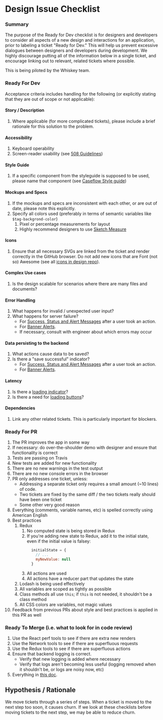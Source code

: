 # Design Issue Checklist 

### Summary
The purpose of the Ready for Dev checklist is for designers and developers to consider all aspects of a new design and interactions for an application, prior to labeling a ticket "Ready for Dev." This will help us prevent excessive dialogues between designers and developers during development. We highly discourage putting all of the information below in a single ticket, and encourage linking out to relevant, related tickets where possible.

This is being piloted by the Whiskey team.

### Ready For Dev
Acceptance criteria includes handling for the following (or explicitly stating that they are out of scope or not applicable):

#### Story / Description
1. Where applicable (for more complicated tickets), please include a brief rationale for this solution to the problem.

#### Accessibility
1. Keyboard operability
1. Screen-reader usability (see [508 Guidelines](https://github.com/department-of-veterans-affairs/appeals-design-research/blob/7d850e611d94c448b7e143273bc74a414d3fb3ca/Projects/Styleguide/Design%20files/Section%20508/508.Section.Guidelines.pdf))

#### Style Guide
1. If a specific component from the styleguide is supposed to be used, please name that component (see [Caseflow Style guide](https://dsva-appeals-certification-dev-1895622301.us-gov-west-1.elb.amazonaws.com/styleguide))

#### Mockups and Specs
1. If the mockups and specs are inconsistent with each other, or are out of date, please note this explicitly.
1. Specify all colors used (preferably in terms of semantic variables like `$tag-backgrond-color`)
    1. Pixel or percentage measurements for layout
    1. Highly recommend designers to use [Sketch Measure](http://utom.design/measure/)

#### Icons
 1. Ensure that all necessary SVGs are linked from the ticket and render correctly in the GitHub browser. Do not add new icons that are Font (not so) Awesome (see all [icons in design repo](https://github.com/department-of-veterans-affairs/appeals-design-research/tree/7d850e611d94c448b7e143273bc74a414d3fb3ca/Projects/Styleguide/Design%20files/Icons)).
 
#### Complex Use cases
1. Is the design scalable for scenarios where there are many files and documents?
 
#### Error Handling
1. What happens for invalid / unexpected user input?
1. What happens for server failure?
    - For [Success, Status and Alert Messages](https://dsva-appeals-certification-dev-1895622301.us-gov-west-1.elb.amazonaws.com/styleguide#messages) after a user took an action.
    - For [Banner Alerts](https://github.com/department-of-veterans-affairs/caseflow/issues/1084).
    - If necessary, consult with engineer about which errors may occur

#### Data persisting to the backend
1. What actions cause data to be saved?
1. Is there a "save successful" indicator? 
    - For [Success, Status and Alert Messages](https://dsva-appeals-certification-dev-1895622301.us-gov-westelb.amazonaws.com/styleguide#messages) after a user took an action.
    - For [Banner Alerts](https://github.com/department-of-veterans-affairs/caseflow/issues/1084).

#### Latency
1. Is there a [loading indicator](https://dsva-appeals-certification-dev-1895622301.us-gov-west-1.elb.amazonaws.com/styleguide#loaders)?
1. Is there a need for [loading buttons](https://dsva-appeals-certification-dev-1895622301.us-gov-west-1.elb.amazonaws.com/styleguide#loading_buttons)? 

#### Dependencies
1. Link any other related tickets. This is particularly important for blockers.


### Ready For PR
1. The PR improves the app in some way
1. If necessary: do over-the-shoulder demo with designer and ensure that functionality is correct 
1. Tests are passing on Travis
1. New tests are added for new functionality
1. There are no new warnings in the test output
1. There are no new console errors in the browser
1. PR only addresses one ticket, unless:
    * Addressing a separate ticket only requires a small amount (~10 lines) of code.
    * Two tickets are fixed by the same diff / the two tickets really should have been one ticket
    * Some other very good reason
1. Everything (comments, variable names, etc) is spelled correctly using American English
1. Best practices
    1. Redux
        1. No computed state is being stored in Redux
        1. If you're adding new state to Redux, add it to the initial state, even if the initial value is falsey:
            ```js
              initialState = {
                // ...
                myNewValue: null
              }
            ```
        1. All actions are used
        1. All actions have a reducer part that updates the state
    1. Lodash is being used effectively
    1. All variables are scoped as tightly as possible
    1. Class methods all use `this`; if `this` is not needed, it shouldn't be a class method
    1. All CSS colors are variables, not magic values
1. Feedback from previous PRs about style and best practices is applied in this PR as well

### Ready To Merge (i.e. what to look for in code review)
1. Use the React perf tools to see if there are extra new renders
1. Use the Network tools to see if there are superfluous requests
1. Use the Redux tools to see if there are superfluous actions
1. Ensure that backend logging is correct.
    * Verify that new logging is added where necessary
    * Verify that logs aren't becoming less useful (logging removed when it shouldn't be, or logs are noisy now, etc)
1. Everything in [this doc](./nick-cr-how-to.pdf).

## Hypothesis / Rationale
We move tickets through a series of steps. When a ticket is moved to the next step too soon, it causes churn. If we look at these checklists before moving tickets to the next step, we may be able to reduce churn.
